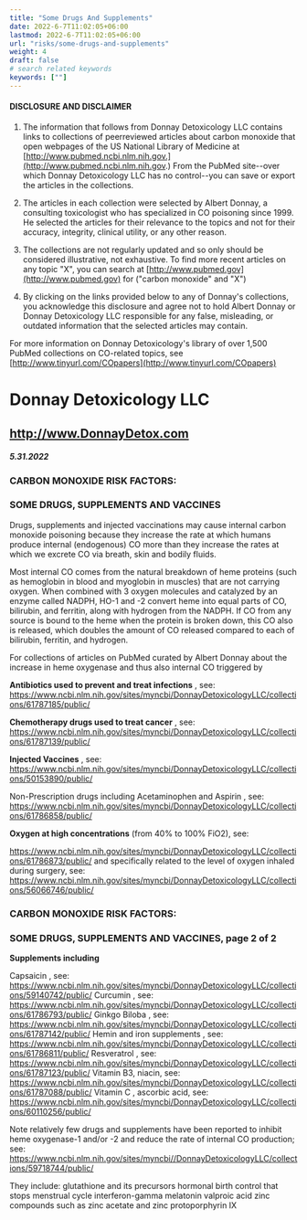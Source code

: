 ```yaml
---
title: "Some Drugs And Supplements"
date: 2022-6-7T11:02:05+06:00
lastmod: 2022-6-7T11:02:05+06:00
url: "risks/some-drugs-and-supplements"
weight: 4
draft: false
# search related keywords
keywords: [""]
---
```


#### DISCLOSURE AND DISCLAIMER 

1) The information that follows from Donnay Detoxicology LLC contains links to collections of peerreviewed articles about carbon monoxide that open webpages of the US National Library of Medicine at [http://www.pubmed.ncbi.nlm.nih.gov.](http://www.pubmed.ncbi.nlm.nih.gov.) From the PubMed site--over which Donnay Detoxicology LLC has no control--you can save or export the articles in the collections. 

2) The articles in each collection were selected by Albert Donnay, a consulting toxicologist who has specialized in CO poisoning since 1999. He selected the articles for their relevance to the topics and not for their accuracy, integrity, clinical utility, or any other reason. 

3) The collections are not regularly updated and so only should be considered illustrative, not exhaustive. To find more recent articles on any topic "X", you can search at [http://www.pubmed.gov](http://www.pubmed.gov) for ("carbon monoxide" and "X") 

4) By clicking on the links provided below to any of Donnay's collections, you acknowledge this disclosure and agree not to hold Albert Donnay or Donnay Detoxicology LLC responsible for any false, misleading, or outdated information that the selected articles may contain. 

For more information on Donnay Detoxicology's library of over 1,500 PubMed collections on CO-related topics, see [http://www.tinyurl.com/COpapers](http://www.tinyurl.com/COpapers) 


# Donnay Detoxicology LLC 

## http://www.DonnayDetox.com 

##### 5.31.2022 

### CARBON MONOXIDE RISK FACTORS: 

### SOME DRUGS, SUPPLEMENTS AND VACCINES 

Drugs, supplements and injected vaccinations may cause internal carbon monoxide poisoning because they increase the rate at which humans produce internal (endogenous) CO more than they increase the rates at which we excrete CO via breath, skin and bodily fluids. 

Most internal CO comes from the natural breakdown of heme proteins (such as hemoglobin in blood and myoglobin in muscles) that are not carrying oxygen. When combined with 3 oxygen molecules and catalyzed by an enzyme called NADPH, HO-1 and -2 convert heme into equal parts of CO, bilirubin, and ferritin, along with hydrogen from the NADPH. If CO from any source is bound to the heme when the protein is broken down, this CO also is released, which doubles the amount of CO released compared to each of bilirubin, ferritin, and hydrogen. 

For collections of articles on PubMed curated by Albert Donnay about the increase in heme oxygenase and thus also internal CO triggered by 

**Antibiotics used to prevent and treat infections** , see: https://www.ncbi.nlm.nih.gov/sites/myncbi/DonnayDetoxicologyLLC/collections/61787185/public/ 

**Chemotherapy drugs used to treat cancer** , see: https://www.ncbi.nlm.nih.gov/sites/myncbi/DonnayDetoxicologyLLC/collections/61787139/public/ 

**Injected Vaccines** , see: https://www.ncbi.nlm.nih.gov/sites/myncbi/DonnayDetoxicologyLLC/collections/50153890/public/ 

 Non-Prescription drugs including Acetaminophen and Aspirin , see: https://www.ncbi.nlm.nih.gov/sites/myncbi/DonnayDetoxicologyLLC/collections/61786858/public/ 

**Oxygen at high concentrations** (from 40% to 100% FiO2), see: 

 https://www.ncbi.nlm.nih.gov/sites/myncbi/DonnayDetoxicologyLLC/collections/61786873/public/ and specifically related to the level of oxygen inhaled during surgery, see: https://www.ncbi.nlm.nih.gov/sites/myncbi/DonnayDetoxicologyLLC/collections/56066746/public/ 


### CARBON MONOXIDE RISK FACTORS: 

### SOME DRUGS, SUPPLEMENTS AND VACCINES, page 2 of 2 

**Supplements including** 

 Capsaicin , see: https://www.ncbi.nlm.nih.gov/sites/myncbi/DonnayDetoxicologyLLC/collections/59140742/public/ Curcumin , see: https://www.ncbi.nlm.nih.gov/sites/myncbi/DonnayDetoxicologyLLC/collections/61786793/public/ Ginkgo Biloba , see: https://www.ncbi.nlm.nih.gov/sites/myncbi/DonnayDetoxicologyLLC/collections/61787142/public/ Hemin and iron supplements , see: https://www.ncbi.nlm.nih.gov/sites/myncbi/DonnayDetoxicologyLLC/collections/61786811/public/ Resveratrol , see: https://www.ncbi.nlm.nih.gov/sites/myncbi/DonnayDetoxicologyLLC/collections/61787123/public/ Vitamin B3, niacin, see: https://www.ncbi.nlm.nih.gov/sites/myncbi/DonnayDetoxicologyLLC/collections/61787088/public/ Vitamin C , ascorbic acid, see: https://www.ncbi.nlm.nih.gov/sites/myncbi/DonnayDetoxicologyLLC/collections/60110256/public/ 

Note relatively few drugs and supplements have been reported to inhibit heme oxygenase-1 and/or -2 and reduce the rate of internal CO production; see: https://www.ncbi.nlm.nih.gov/sites/myncbi//DonnayDetoxicologyLLC/collections/59718744/public/ 

They include: glutathione and its precursors hormonal birth control that stops menstrual cycle interferon-gamma melatonin valproic acid zinc compounds such as zinc acetate and zinc protoporphyrin IX 


